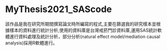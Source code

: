 # MyThesis2021_SAScode
該作品是我在研究所期間撰寫論文時所編寫的程式,主要在篩選我的研究樣本並根據樣本的資料進行統計分析,使用的資料庫是台灣戒菸門診資料庫,運用SAS統計軟體進行資料處理及統計分析，部分分析(natural effect model/mediation causal analysis)採用R軟體進行。

